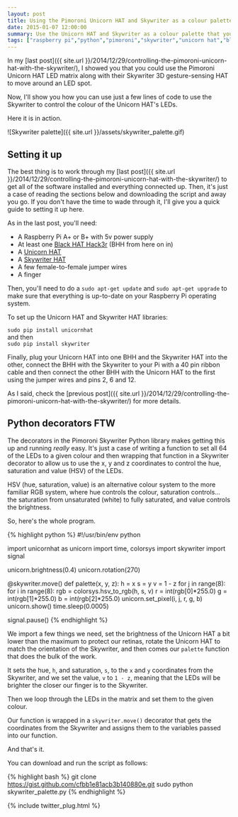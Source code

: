 ```yaml
---
layout: post
title: Using the Pimoroni Unicorn HAT and Skywriter as a colour palette
date: 2015-01-07 12:00:00
summary: Use the Unicorn HAT and Skywriter as a colour palette that you control with your finger.
tags: ["raspberry pi","python","pimoroni","skywriter","unicorn hat","black hat hack3r","tutorial"]
---
```


In my 
[last post]({{ site.url }}/2014/12/29/controlling-the-pimoroni-unicorn-hat-with-the-skywriter/), 
I showed you that you could use the Pimoroni Unicorn HAT LED matrix along
with their Skywriter 3D gesture-sensing HAT to move around an LED spot. 

Now, I'll show you how you can use just a few lines of code to use the Skywriter
to control the colour of the Unicorn HAT's LEDs.

Here it is in action.

![Skywriter palette]({{ site.url }}/assets/skywriter_palette.gif)

## Setting it up

The best thing is to work through my 
[last post]({{ site.url }}/2014/12/29/controlling-the-pimoroni-unicorn-hat-with-the-skywriter/)
to get all of the software installed and everything connected up. Then, it's 
just a case of reading the sections below and downloading the script and away
you go. If you don't have the time to wade through it, I'll give you a quick 
guide to setting it up here.

As in the last post, you'll need:

* A Raspberry Pi A+ or B+ with 5v power supply
* At least one [Black HAT Hack3r](http://shop.pimoroni.com/products/black-hat-hacker) (BHH from here on in)
* A [Unicorn HAT](http://shop.pimoroni.com/products/unicorn-hat)
* A [Skywriter HAT](http://shop.pimoroni.com/products/skywriter-hat)
* A few female-to-female jumper wires
* A finger

Then, you'll need to do a `sudo apt-get update` and `sudo apt-get upgrade` to
make sure that everything is up-to-date on your Raspberry Pi operating system.

To set up the Unicorn HAT and Skywriter HAT libraries:

`sudo pip install unicornhat`  
and then  
`sudo pip install skywriter`  

Finally, plug your Unicorn HAT into one BHH and the Skywriter HAT into the 
other, connect the BHH with the Skywriter to your Pi with a 40 pin ribbon 
cable and then connect the other BHH with the Unicorn HAT to the first using 
the jumper wires and pins 2, 6 and 12.

As I said, check the 
[previous post]({{ site.url }}/2014/12/29/controlling-the-pimoroni-unicorn-hat-with-the-skywriter/)
for more details.

## Python decorators FTW

The decorators in the Pimoroni Skywriter Python library makes getting this
up and running *really* easy. It's just a case of writing a function to set
all 64 of the LEDs to a given colour and then wrapping that function in a
Skywriter decorator to allow us to use the x, y and z coordinates to control
the hue, saturation and value (HSV) of the LEDs. 

HSV (hue, saturation, value) is an alternative colour system to the more 
familiar RGB system, where hue controls the colour, saturation controls... 
the saturation from unsaturated (white) to fully saturated, and value 
controls the brightness.

So, here's the whole program.

{% highlight python %}
#!/usr/bin/env python
 
import unicornhat as unicorn
import time, colorsys
import skywriter
import signal
 
unicorn.brightness(0.4)
unicorn.rotation(270)
 
@skywriter.move()
def palette(x, y, z):
        h = x
        s = y
        v = 1 - z
        for j in range(8):
                for i in range(8):
                        rgb = colorsys.hsv_to_rgb(h, s, v)
                        r = int(rgb[0]*255.0)
                        g = int(rgb[1]*255.0)
                        b = int(rgb[2]*255.0)
                        unicorn.set_pixel(i, j, r, g, b)
        unicorn.show()
        time.sleep(0.0005)
 
signal.pause()
{% endhighlight %}

We import a few things we need, set the brightness of the Unicorn HAT a bit
lower than the maximum to protect our retinas, rotate the Unicorn HAT to match
the orientation of the Skywriter, and then comes our `palette` function that
does the bulk of the work.

It sets the hue, `h`, and saturation, `s`, to the `x` and `y` coordinates from
the Skywriter, and we set the value, `v` to `1 - z`, meaning that the LEDs will
be brighter the closer our finger is to the Skywriter. 

Then we loop through the LEDs in the matrix and set them to the given colour.

Our function is wrapped in a `skywriter.move()` decorator that gets the 
coordinates from the Skywriter and assigns them to the variables passed into 
our function.

And that's it.

You can download and run the script as follows:

{% highlight bash %}
git clone https://gist.github.com/cfbb1e81acb3b140880e.git
sudo python skywriter_palette.py
{% endhighlight %}

{% include twitter_plug.html %}